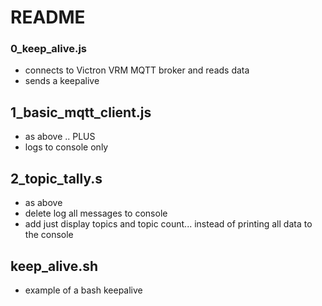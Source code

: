 # README

### 0_keep_alive.js
- connects to Victron VRM MQTT broker and reads data
- sends a keepalive 

## 1_basic_mqtt_client.js
- as above .. PLUS
- logs to console only


## 2_topic_tally.s
- as above
- delete log all messages to console
- add just display topics and topic count... instead of printing all data to the console

## keep_alive.sh
- example of a bash keepalive

